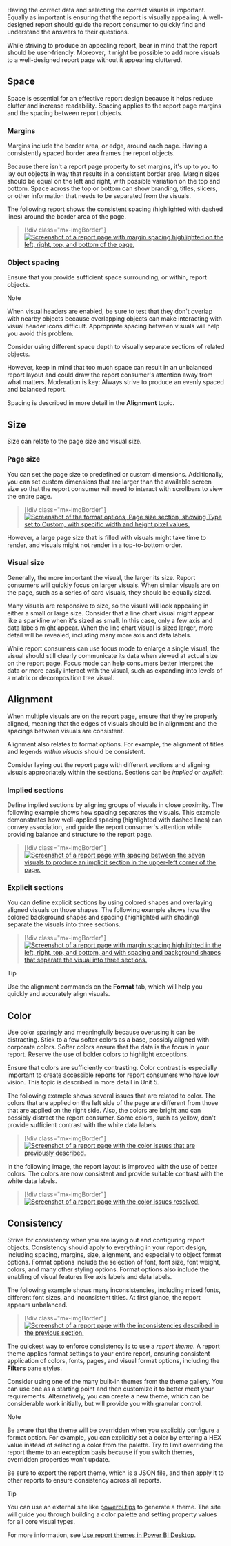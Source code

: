 Having the correct data and selecting the correct visuals is important. Equally as important is ensuring that the report is visually appealing. A well-designed report should guide the report consumer to quickly find and understand the answers to their questions.

While striving to produce an appealing report, bear in mind that the report should be user-friendly. Moreover, it might be possible to add more visuals to a well-designed report page without it appearing cluttered.

## Space

Space is essential for an effective report design because it helps reduce clutter and increase readability. Spacing applies to the report page margins and the spacing between report objects.

### Margins

Margins include the border area, or edge, around each page. Having a consistently spaced border area frames the report objects.

Because there isn't a report page property to set margins, it's up to you to lay out objects in way that results in a consistent border area. Margin sizes should be equal on the left and right, with possible variation on the top and bottom. Space across the top or bottom can show branding, titles, slicers, or other information that needs to be separated from the visuals.

The following report shows the consistent spacing (highlighted with dashed lines) around the border area of the page.

> [!div class="mx-imgBorder"]
> [![Screenshot of a report page with margin spacing highlighted on the left, right, top, and bottom of the page.](../media/spacing-margins.png)](../media/spacing-margins.png#lightbox)

### Object spacing

Ensure that you provide sufficient space surrounding, or within, report objects.

> [!NOTE]
> When visual headers are enabled, be sure to test that they don't overlap with nearby objects because overlapping objects can make interacting with visual header icons difficult. Appropriate spacing between visuals will help you avoid this problem.

Consider using different space depth to visually separate sections of related objects.

However, keep in mind that too much space can result in an unbalanced report layout and could draw the report consumer's attention away from what matters. Moderation is key: Always strive to produce an evenly spaced and balanced report.

Spacing is described in more detail in the **Alignment** topic.

## Size

Size can relate to the page size and visual size.

### Page size

You can set the page size to predefined or custom dimensions. Additionally, you can set custom dimensions that are larger than the available screen size so that the report consumer will need to interact with scrollbars to view the entire page.

> [!div class="mx-imgBorder"]
> [![Screenshot of the format options, Page size section, showing Type set to Custom, with specific width and height pixel values.](../media/page-size.png)](../media/page-size.png#lightbox)

However, a large page size that is filled with visuals might take time to render, and visuals might not render in a top-to-bottom order.

### Visual size

Generally, the more important the visual, the larger its size. Report consumers will quickly focus on larger visuals. When similar visuals are on the page, such as a series of card visuals, they should be equally sized.

Many visuals are responsive to size, so the visual will look appealing in either a small or large size. Consider that a line chart visual might appear like a sparkline when it's sized as small. In this case, only a few axis and data labels might appear. When the line chart visual is sized larger, more detail will be revealed, including many more axis and data labels.

While report consumers can use focus mode to enlarge a single visual, the visual should still clearly communicate its data when viewed at actual size on the report page. Focus mode can help consumers better interpret the data or more easily interact with the visual, such as expanding into levels of a matrix or decomposition tree visual.

## Alignment

When multiple visuals are on the report page, ensure that they're properly aligned, meaning that the edges of visuals should be in alignment and the spacings between visuals are consistent.

Alignment also relates to format options. For example, the alignment of titles and legends *within visuals* should be consistent.

Consider laying out the report page with different sections and aligning visuals appropriately within the sections. Sections can be *implied* or *explicit*.

### Implied sections

Define implied sections by aligning groups of visuals in close proximity. The following example shows how spacing separates the visuals. This example demonstrates how well-applied spacing (highlighted with dashed lines) can convey association, and guide the report consumer's attention while providing balance and structure to the report page.

> [!div class="mx-imgBorder"]
> [![Screenshot of a report page with spacing between the seven visuals to produce an implicit section in the upper-left corner of the page.](../media/alignment-implied-section.png)](../media/alignment-implied-section.png#lightbox)

### Explicit sections

You can define explicit sections by using colored shapes and overlaying aligned visuals on those shapes. The following example shows how the colored background shapes and spacing (highlighted with shading) separate the visuals into three sections.

> [!div class="mx-imgBorder"]
> [![Screenshot of a report page with margin spacing highlighted in the left, right, top, and bottom, and with spacing and background shapes that separate the visual into three sections.](../media/alignment-explicit-sections.png)](../media/alignment-explicit-sections.png#lightbox)

> [!TIP]
> Use the alignment commands on the **Format** tab, which will help you quickly and accurately align visuals.

## Color

Use color sparingly and meaningfully because overusing it can be distracting. Stick to a few softer colors as a base, possibly aligned with corporate colors. Softer colors ensure that the data is the focus in your report. Reserve the use of bolder colors to highlight exceptions.

Ensure that colors are sufficiently contrasting. Color contrast is especially important to create accessible reports for report consumers who have low vision. This topic is described in more detail in Unit 5.

The following example shows several issues that are related to color. The colors that are applied on the left side of the page are different from those that are applied on the right side. Also, the colors are bright and can possibly distract the report consumer. Some colors, such as yellow, don't provide sufficient contrast with the white data labels.

> [!div class="mx-imgBorder"]
> [![Screenshot of a report page with the color issues that are previously described.](../media/color-example-bad.png)](../media/color-example-bad.png#lightbox)

In the following image, the report layout is improved with the use of better colors. The colors are now consistent and provide suitable contrast with the white data labels.

> [!div class="mx-imgBorder"]
> [![Screenshot of a report page with the color issues resolved.](../media/color-example-good.png)](../media/color-example-good.png#lightbox)

## Consistency

Strive for consistency when you are laying out and configuring report objects. Consistency should apply to everything in your report design, including spacing, margins, size, alignment, and especially to object format options. Format options include the selection of font, font size, font weight, colors, and many other styling options. Format options also include the enabling of visual features like axis labels and data labels.

The following example shows many inconsistencies, including mixed fonts, different font sizes, and inconsistent titles. At first glance, the report appears unbalanced.

> [!div class="mx-imgBorder"]
> [![Screenshot of a report page with the inconsistencies described in the previous section.](../media/consistency-example-bad.png)](../media/consistency-example-bad.png#lightbox)

The quickest way to enforce consistency is to use a *report theme*. A report theme applies format settings to your entire report, ensuring consistent application of colors, fonts, pages, and visual format options, including the **Filters** pane styles.

Consider using one of the many built-in themes from the theme gallery. You can use one as a starting point and then customize it to better meet your requirements. Alternatively, you can create a new theme, which can be considerable work initially, but will provide you with granular control.

> [!NOTE]
> Be aware that the theme will be overridden when you explicitly configure a format option. For example, you can explicitly set a color by entering a HEX value instead of selecting a color from the palette. Try to limit overriding the report theme to an exception basis because if you switch themes, overridden properties won't update.

Be sure to export the report theme, which is a JSON file, and then apply it to other reports to ensure consistency across all reports.

> [!TIP]
> You can use an external site like [powerbi.tips](https://powerbi.tips/?azure-portal=true) to generate a theme. The site will guide you through building a color palette and setting property values for all core visual types.

For more information, see [Use report themes in Power BI Desktop](/power-bi/create-reports/desktop-report-themes/?azure-portal=true).

